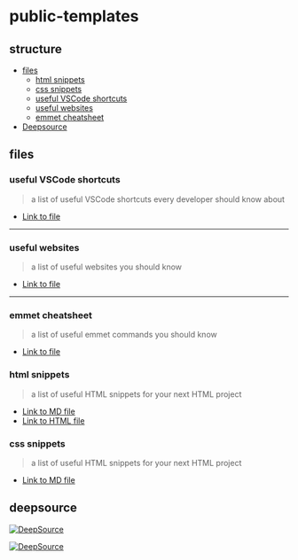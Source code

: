 # public-templates

## structure

- [files](#files)
  - [html snippets](#html-snippets)
  - [css snippets](#css-snippets)
  - [useful VSCode shortcuts](#useful-vscode-shortcuts)
  - [useful websites](#useful-websites)
  - [emmet cheatsheet](#emmet-cheatsheet)
- [Deepsource](#deepsource)

## files

### useful VSCode shortcuts

> a list of useful VSCode shortcuts every developer should know about

- [Link to file](./useful-VSCode-shortcuts.md)

---------------

### useful websites

> a list of useful websites you should know

- [Link to file](./useful-websites.md)

---------------

### emmet cheatsheet

> a list of useful emmet commands you should know

- [Link to file](./emmet-cheatsheet.md)

### html snippets

> a list of useful HTML snippets for your next HTML project

- [Link to MD file](./html/snippets.md)
- [Link to HTML file](./html/snippets.html)

### css snippets

> a list of useful HTML snippets for your next HTML project

- [Link to MD file](./css/snippets.md)

## deepsource

[![DeepSource](https://deepsource.io/gh/chraebsli/public-templates.svg/?label=active+issues&show_trend=true&token=iPLEZ6LBUKt48PkFFHeE401w)](https://deepsource.io/gh/chraebsli/public-templates/?ref=repository-badge)

[![DeepSource](https://deepsource.io/gh/chraebsli/public-templates.svg/?label=resolved+issues&show_trend=true&token=iPLEZ6LBUKt48PkFFHeE401w)](https://deepsource.io/gh/chraebsli/public-templates/?ref=repository-badge)
